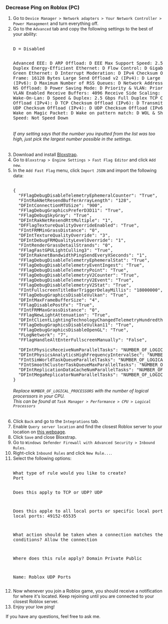 <h3>Decrease Ping on Roblox (PC)</h3>

<ol>
<li>Go to <code>Device Manager > Network adapters > Your Network Controller > Power Management</code> and turn everything off.</li>
<li>Go to the <code>Advanced</code> tab and copy the following settings to the best of your ability:</li>
<br>
<pre>
D = Disabled

Advanced EEE: D
ARP Offload: D
EEE Max Support Speed: 2.5Gbps Full Duplex
Energy-Efficient Ethernet: D
Flow Control: D
Gigabit Lite: D
Green Ethernet: D
Interrupt Moderation: D
IPv4 Checksum Offload: D
Jumbo Frame: 16128 Bytes
Large Send Offload v2 (IPv4): D
Large Send Offload v2 (IPv6): D
Maximum Number of RSS Queues: D
Network Address: Not Present
NS Offload: D
Power Saving Mode: D
Priority & VLAN: Priority & VLAN Enabled
Receive Buffers: 4096
Receive Side Scaling: D
Shutdown Wake-On-Lan: D
Speed & Duplex: 2.5 Gbps Full Duplex
TCP Checksum Offload (IPv4): D
TCP Checksum Offload (IPv6): D
Transmit Buffers: 4096
UDP Checksum Offload (IPv4): D
UDP Checksum Offload (IPv6): D
VLAN ID: 0
Wake on Magic Packet: D
Wake on pattern match: D
WOL & Shutdown Link Speed: Not Speed Down
</pre>
<h6>If any setting says that the number you inputted from the list was too high, just pick the largest number possible in the settings.</h6>

<li>Download and install <a href="https://bloxstraplabs.com/">Bloxstrap</a>.</li>
<li>Go to <code>Bloxstrap > Engine Settings > Fast Flag Editor</code> and click <code>Add new</code>.</li>
<li>In the <code>Add Fast Flag</code> menu, click <code>Import JSON</code> and import the following data:</li>
<br>
<pre>
{
  "FFlagDebugDisableTelemetryEphemeralCounter": "True",
  "FIntRakNetResendBufferArrayLength": "128",
  "DFIntConnectionMTUSize": "900",
  "FFlagDebugGraphicsPreferD3D11": "True",
  "FFlagDebugSkyGray": "True",
  "DFIntRakNetResendRttMultiple": "1",
  "DFFlagTextureQualityOverrideEnabled": "True",
  "FIntFRMMinGrassDistance": "0",
  "DFIntTextureQualityOverride": "3",
  "DFIntDebugFRMQualityLevelOverride": "1",
  "FIntRenderGrassDetailStrands": "0",
  "FFlagFastGPULightCulling3": "True",
  "DFIntRaknetBandwidthPingSendEveryXSeconds": "1",
  "FFlagDebugDisableTelemetryEphemeralStat": "True",
  "FFlagDebugDisableTelemetryEventIngest": "True",
  "FFlagDebugDisableTelemetryPoint": "True",
  "FFlagDebugDisableTelemetryV2Counter": "True",
  "FFlagDebugDisableTelemetryV2Event": "True",
  "FFlagDebugDisableTelemetryV2Stat": "True",
  "FIntFullscreenTitleBarTriggerDelayMillis": "18000000",
  "FFlagDebugGraphicsDisableVulkan": "True",
  "DFIntMaxFrameBufferSize": "4",
  "FFlagDisablePostFx": "True",
  "FIntFRMMaxGrassDistance": "0",
  "FFlagNewLightAttenuation": "True",
  "DFIntClientLightingTechnologyChangedTelemetryHundredthsPercent": "0",
  "FFlagDebugGraphicsDisableVulkan11": "True",
  "FFlagDebugGraphicsDisableOpenGL": "True",
  "FLogNetwork": "7",
  "FFlagHandleAltEnterFullscreenManually": "False",<br>
  "DFIntPhysicsReceiveNumParallelTasks": "NUMBER_OF_LOGICAL_PROCESSORS",
  "DFIntPhysicsAnalyticsHighFrequencyIntervalSec": "NUMBER_OF_LOGICAL_PROCESSORS",
  "FIntSimWorldTaskQueueParallelTasks": "NUMBER_OF_LOGICAL_PROCESSORS",
  "FIntSmoothClusterTaskQueueMaxParallelTasks": "NUMBER_OF_LOGICAL_PROCESSORS",
  "DFIntReplicationDataCacheNumParallelTasks": "NUMBER_OF_LOGICAL_PROCESSORS",
  "DFIntMegaReplicatorNumParallelTasks": "NUMBER_OF_LOGICAL_PROCESSORS"
}
</pre>
<h6>Replace <code>NUMBER_OF_LOGICAL_PROCESSORS</code> with the number of logical procerssors in your CPU.<br>This can be found at <code>Task Manager > Performance > CPU > Logical Processors</code></h6>

<li>Click <code>Back</code> and go to the <code>Integrations</code> tab.</li>
<li>Enable <code>Query server location</code> and find the closest Roblox server to your location on <a href="https://devforum.roblox.com/t/roblox-server-region-a-list-of-roblox-ip-ranges-and-its-location-so-you-dont-need-to-use-outdatedbrokenexpensive-apis/3094401">this webpage</a>.</li>
<li>Click <code>Save</code> and close Bloxstrap.</li>
<li>Go to <code>Windows Defender Firewall with Advanced Security > Inbound Rules</code>.</li>
<li>Right-click <code>Inbound Rules</code> and click <code>New Rule...</code>.</li>
<li>Select the following options:</li>
<br>
<pre>
What type of rule would you like to create?
Port

Does this apply to TCP or UDP?
UDP

Does this apple to all local ports or specific local ports?
Specific local ports: 49152-65535

What action should be taken when a connection matches the specified conditions?
Allow the connection

Where does this rule apply?
Domain
Private
Public

Name:
Roblox UDP Ports
</pre>

<li>Now whenever you join a Roblox game, you should receive a notification for where it's located. Keep rejoining until you are connected to your closest Roblox server.</li>
<li>Enjoy your low ping!</li>
</ol>

<p>If you have any questions, feel free to ask me.</p>

